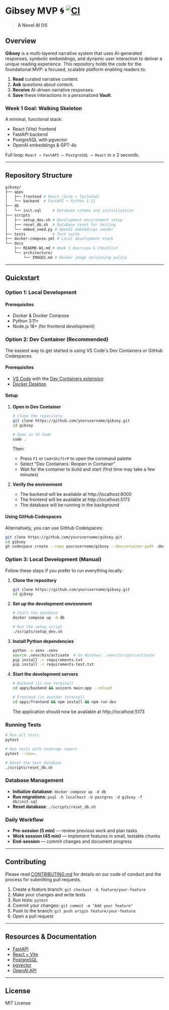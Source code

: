 # Gibsey MVP 🌀 [![CI](https://github.com/yourusername/gibsey/actions/workflows/ci.yml/badge.svg?branch=codex-prep)](https://github.com/yourusername/gibsey/actions/workflows/ci.yml)

> **A Novel AI OS**

## Overview

**Gibsey** is a multi-layered narrative system that uses AI-generated responses, symbolic embeddings, and dynamic user interaction to deliver a unique reading experience. This repository holds the code for the foundational MVP: a focused, scalable platform enabling readers to:

1. **Read** curated narrative content.
2. **Ask** questions about content.
3. **Receive** AI-driven narrative responses.
4. **Save** these interactions in a personalized **Vault**.

### Week 1 Goal: Walking Skeleton

A minimal, functional stack:

* React (Vite) frontend
* FastAPI backend
* PostgreSQL with pgvector
* OpenAI embeddings & GPT-4o

Full loop: `React → FastAPI → PostgreSQL → React` in ≤ 2 seconds.

---

## Repository Structure

```bash
gibsey/
├── apps
│   ├── frontend # React (Vite + Tailwind)
│   └── backend  # FastAPI + Python 3.11
├── db
│   └── init.sql     # Database schema and initialization
├── scripts
│   ├── setup_dev.sh # Development environment setup
│   ├── reset_db.sh  # Database reset for testing
│   └── embed_seed.py # OpenAI embeddings seeder
├── tests            # Test suite
├── docker-compose.yml # Local development stack
└── docs
    ├── README-W1.md # Week 1 Overview & Checklist
    └── architecture/
        └── IMAGES.md # Docker image versioning policy
```

---

## Quickstart

### Option 1: Local Development

#### Prerequisites

* Docker & Docker Compose
* Python 3.11+
* Node.js 18+ (for frontend development)

### Option 2: Dev Container (Recommended)

The easiest way to get started is using VS Code's Dev Containers or GitHub Codespaces.

#### Prerequisites

* [VS Code](https://code.visualstudio.com/) with the [Dev Containers extension](https://marketplace.visualstudio.com/items?itemName=ms-vscode-remote.remote-containers)
* [Docker Desktop](https://www.docker.com/products/docker-desktop)

#### Setup

1. **Open in Dev Container**
   ```bash
   # Clone the repository
   git clone https://github.com/yourusername/gibsey.git
   cd gibsey
   
   # Open in VS Code
   code .
   ```
   
   Then:
   - Press `F1` or `Cmd+Shift+P` to open the command palette
   - Select "Dev Containers: Reopen in Container"
   - Wait for the container to build and start (first time may take a few minutes)

2. **Verify the environment**
   - The backend will be available at http://localhost:8000
   - The frontend will be available at http://localhost:5173
   - The database will be running in the background

#### Using GitHub Codespaces

Alternatively, you can use GitHub Codespaces:

```bash
git clone https://github.com/yourusername/gibsey.git
cd gibsey
gh codespace create --repo yourusername/gibsey --devcontainer-path .devcontainer/devcontainer.json
```

### Option 3: Local Development (Manual)

Follow these steps if you prefer to run everything locally:

1. **Clone the repository**
   ```bash
   git clone https://github.com/yourusername/gibsey.git
   cd gibsey
   ```

2. **Set up the development environment**
   ```bash
   # Start the database
   docker compose up -d db
   
   # Run the setup script
   ./scripts/setup_dev.sh
   ```

3. **Install Python dependencies**
   ```bash
   python -m venv .venv
   source .venv/bin/activate  # On Windows: .venv\Scripts\activate
   pip install -r requirements.txt
   pip install -r requirements-test.txt
   ```

4. **Start the development servers**
   ```bash
   # Backend (in one terminal)
   cd apps/backend && uvicorn main:app --reload
   
   # Frontend (in another terminal)
   cd apps/frontend && npm install && npm run dev
   ```

   The application should now be available at http://localhost:5173

### Running Tests

```bash
# Run all tests
pytest

# Run tests with coverage report
pytest --cov=.

# Reset the test database
./scripts/reset_db.sh
```

### Database Management

- **Initialize database**: `docker compose up -d db`
- **Run migrations**: `psql -h localhost -U postgres -d gibsey -f db/init.sql`
- **Reset database**: `./scripts/reset_db.sh`

### Daily Workflow

* **Pre-session (5 min)** — review previous work and plan tasks
* **Work session (45 min)** — implement features in small, testable chunks
* **End-session** — commit changes and document progress

---

## Contributing

Please read [CONTRIBUTING.md](CONTRIBUTING.md) for details on our code of conduct and the process for submitting pull requests.

1. Create a feature branch: `git checkout -b feature/your-feature`
2. Make your changes and write tests
3. Run tests: `pytest`
4. Commit your changes: `git commit -m "Add your feature"`
5. Push to the branch: `git push origin feature/your-feature`
6. Open a pull request

---

## Resources & Documentation

* [FastAPI](https://fastapi.tiangolo.com/)
* [React + Vite](https://vitejs.dev/guide/)
* [PostgreSQL](https://www.postgresql.org/docs/)
* [pgvector](https://github.com/pgvector/pgvector)
* [OpenAI API](https://platform.openai.com/docs)

---

## License

MIT License
